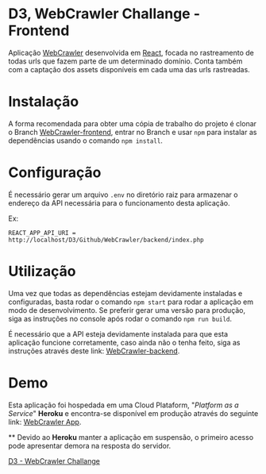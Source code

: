 # D3, WebCrawler Challange - Frontend

Aplicação [WebCrawler](https://en.wikipedia.org/wiki/Web_crawler) desenvolvida em [React](https://reactjs.org/), focada no rastreamento de todas urls que fazem parte de um determinado domínio. Conta também com a captação dos assets disponíveis em cada uma das urls rastreadas.

# Instalação

A forma recomendada para obter uma cópia de trabalho do projeto é clonar o Branch [WebCrawler-frontend](https://github.com/RempelOliveira/D3-BackendChallenge/tree/WebCrawler-frontend), entrar no Branch e usar `npm` para instalar as dependências usando o comando `npm install`.

# Configuração

É necessário gerar um arquivo `.env` no diretório raiz para armazenar o endereço da API necessária para o funcionamento desta aplicação.

Ex:

```
REACT_APP_API_URI = http://localhost/D3/Github/WebCrawler/backend/index.php
```

# Utilização

Uma vez que todas as dependências estejam devidamente instaladas e configuradas, basta rodar o comando `npm start` para rodar a aplicação em modo de desenvolvimento. Se preferir gerar uma versão para produção, siga as instruções no console após rodar o comando `npm run build`.

É necessário que a API esteja devidamente instalada para que esta aplicação funcione corretamente, caso ainda não o tenha feito, siga as instruções através deste link: [WebCrawler-backend](https://github.com/RempelOliveira/D3-BackendChallenge/tree/WebCrawler-backend).

# Demo

Esta aplicação foi hospedada em uma Cloud Plataform, "*Platform as a Service*" **Heroku** e encontra-se disponível em produção através do seguinte link: [WebCrawler App](https://d3-webcrawler-frontend.herokuapp.com).

** Devido ao **Heroku** manter a aplicação em suspensão, o primeiro acesso pode apresentar demora na resposta do servidor.

[D3 - WebCrawler Challange](https://github.com/d3estudio/backend-challenge/blob/master/README.md)